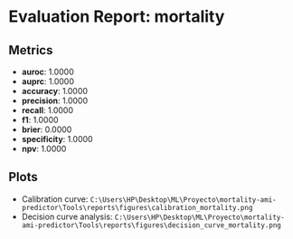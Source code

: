 # Evaluation Report: mortality

## Metrics

- **auroc**: 1.0000
- **auprc**: 1.0000
- **accuracy**: 1.0000
- **precision**: 1.0000
- **recall**: 1.0000
- **f1**: 1.0000
- **brier**: 0.0000
- **specificity**: 1.0000
- **npv**: 1.0000

## Plots

- Calibration curve: `C:\Users\HP\Desktop\ML\Proyecto\mortality-ami-predictor\Tools\reports\figures\calibration_mortality.png`
- Decision curve analysis: `C:\Users\HP\Desktop\ML\Proyecto\mortality-ami-predictor\Tools\reports\figures\decision_curve_mortality.png`